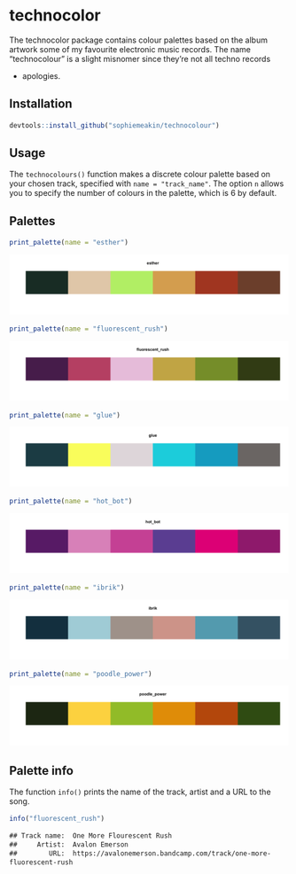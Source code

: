# technocolor

The technocolor package contains colour palettes based on the album
artwork some of my favourite electronic music records. The name
“technocolour” is a slight misnomer since they’re not all techno records
- apologies.

## Installation

``` r
devtools::install_github("sophiemeakin/technocolour")
```

## Usage

The `technocolours()` function makes a discrete colour palette based on
your chosen track, specified with `name = "track_name"`. The option `n`
allows you to specify the number of colours in the palette, which is 6
by default.

## Palettes

``` r
print_palette(name = "esther")
```

![](README_files/figure-markdown_github/unnamed-chunk-2-1.png)

``` r
print_palette(name = "fluorescent_rush")
```

![](README_files/figure-markdown_github/unnamed-chunk-2-2.png)

``` r
print_palette(name = "glue")
```

![](README_files/figure-markdown_github/unnamed-chunk-2-3.png)

``` r
print_palette(name = "hot_bot")
```

![](README_files/figure-markdown_github/unnamed-chunk-2-4.png)

``` r
print_palette(name = "ibrik")
```

![](README_files/figure-markdown_github/unnamed-chunk-2-5.png)

``` r
print_palette(name = "poodle_power")
```

![](README_files/figure-markdown_github/unnamed-chunk-2-6.png)

## Palette info

The function `info()` prints the name of the track, artist and a URL to
the song.

``` r
info("fluorescent_rush")
```

    ## Track name:  One More Flourescent Rush 
    ##     Artist:  Avalon Emerson 
    ##        URL:  https://avalonemerson.bandcamp.com/track/one-more-fluorescent-rush
